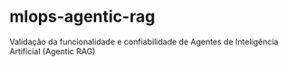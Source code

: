 # mlops-agentic-rag
Validação  da funcionalidade e confiabilidade de Agentes de Inteligência Artificial (Agentic RAG)
